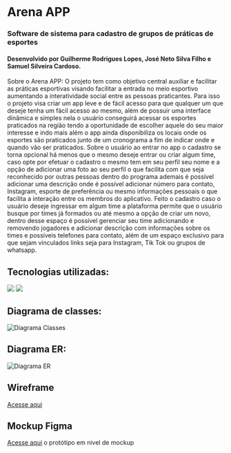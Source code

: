 # Arena APP
### Software de sistema para cadastro de grupos de práticas de esportes
#### Desenvolvido por Guilherme Rodrigues Lopes, José Neto Silva Filho e Samuel Silveira Cardoso.

Sobre o Arena APP:
O projeto tem como objetivo central auxiliar e facilitar as práticas esportivas visando facilitar a entrada no meio esportivo aumentando a interatividade social entre as pessoas praticantes.
Para isso o projeto visa criar um app leve e de fácil acesso para que qualquer um que deseje tenha um fácil acesso ao mesmo, além de possuir uma interface dinâmica e simples nela o usuário conseguirá acessar os esportes praticados na região tendo a oportunidade de escolher aquele do seu maior interesse e indo mais além o app ainda disponibiliza os locais onde os esportes são praticados junto de um cronograma a fim de indicar onde e quando vão ser praticados.
Sobre o usuário ao entrar no app o cadastro se torna opcional há menos que o mesmo deseje entrar ou criar algum time, caso opte por efetuar o cadastro o mesmo tem em seu perfil seu nome e a opção de adicionar uma foto ao seu perfil o que facilita com que seja reconhecido por outras pessoas dentro do programa ademais é possível adicionar uma descrição onde é possível adicionar número para contato, Instagram, esporte de preferência ou mesmo informações pessoais o que facilita a interação entre os membros do aplicativo.
Feito o cadastro caso o usuário deseje ingressar em algum time a plataforma permite que o usuário busque por times já formados ou até mesmo a opção de criar um novo, dentro desse espaço é possível gerenciar seu time adicionando e removendo jogadores e adicionar descrição com informações sobre os times e possíveis telefones para contato, além de um espaço exclusivo para que sejam vinculados links seja para Instagram, Tik Tok ou grupos de whatsapp.

## Tecnologias utilizadas:
![](https://brandslogos.com/wp-content/uploads/images/large/java-logo-1.png)
![](https://brandslogos.com/wp-content/uploads/images/mysql-logo-vector-1.svg)

## Diagrama de classes:
![Diagrama Classes](https://user-images.githubusercontent.com/118183905/205456786-a1cde465-189c-442b-8ea8-8773f2851175.png)

## Diagrama ER:
![Diagrama ER](https://user-images.githubusercontent.com/118183905/205456834-ed08f06e-b134-41a9-a8e3-5672ccd9da5e.png)

## Wireframe
[Acesse aqui](https://drive.google.com/drive/folders/1lFO3TxTJLOOASJMQXaNIH2A3CPB-6dPO?usp=sharing)

## Mockup Figma
[Acesse aqui](https://www.figma.com/proto/3XdQsI3M8lrHxhQX3oPusp/Esportes?node-id=1%3A2&scaling=scale-down&page-id=0%3A1&starting-point-node-id=1%3A2) o protótipo em nivel de mockup
